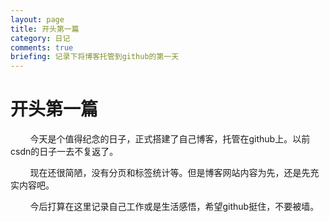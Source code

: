 ```yaml
---
layout: page
title: 开头第一篇
category: 日记
comments: true
briefing: 记录下将博客托管到github的第一天
---
```


# 开头第一篇

&nbsp;&nbsp;&nbsp;&nbsp;&nbsp;&nbsp;&nbsp;&nbsp;今天是个值得纪念的日子，正式搭建了自己博客，托管在github上。以前csdn的日子一去不复返了。

&nbsp;&nbsp;&nbsp;&nbsp;&nbsp;&nbsp;&nbsp;&nbsp;现在还很简陋，没有分页和标签统计等。但是博客网站内容为先，还是先充实内容吧。

&nbsp;&nbsp;&nbsp;&nbsp;&nbsp;&nbsp;&nbsp;&nbsp;今后打算在这里记录自己工作或是生活感悟，希望github挺住，不要被墙。
